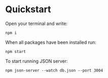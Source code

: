 # Quickstart
Open your terminal and write:
```
npm i
```

When all packages have been installed run:
```
npm start
```

To start running JSON server:
```
npm json-server --watch db.json --port 3004
```
